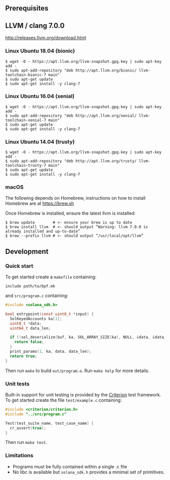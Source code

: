 
## Prerequisites

## LLVM / clang 7.0.0
http://releases.llvm.org/download.html

### Linux Ubuntu 18.04 (bionic)
```
$ wget -O - https://apt.llvm.org/llvm-snapshot.gpg.key | sudo apt-key add -
$ sudo apt-add-repository "deb http://apt.llvm.org/bionic/ llvm-toolchain-bionic-7 main"
$ sudo apt-get update
$ sudo apt-get install -y clang-7
```

### Linux Ubuntu 16.04 (xenial)
```
$ wget -O - https://apt.llvm.org/llvm-snapshot.gpg.key | sudo apt-key add -
$ sudo apt-add-repository "deb http://apt.llvm.org/xenial/ llvm-toolchain-xenial-7 main"
$ sudo apt-get update
$ sudo apt-get install -y clang-7
```

### Linux Ubuntu 14.04 (trusty)
```
$ wget -O - https://apt.llvm.org/llvm-snapshot.gpg.key | sudo apt-key add -
$ sudo apt-add-repository "deb http://apt.llvm.org/trusty/ llvm-toolchain-trusty-7 main"
$ sudo apt-get update
$ sudo apt-get install -y clang-7
```

### macOS
The following depends on Homebrew, instructions on how to install Homebrew are at https://brew.sh

Once Homebrew is installed, ensure the latest llvm is installed:
```
$ brew update        # <- ensure your brew is up to date
$ brew install llvm  # <- should output “Warning: llvm 7.0.0 is already installed and up-to-date”
$ brew --prefix llvm # <- should output “/usr/local/opt/llvm”
```

## Development

### Quick start
To get started create a `makefile` containing:
```make
include path/to/bpf.mk
```
and `src/program.c` containing:
```c
#include <solana_sdk.h>

bool entrypoint(const uint8_t *input) {
  SolKeyedAccounts ka[1];
  uint8_t *data;
  uint64_t data_len;

  if (!sol_deserialize(buf, ka, SOL_ARRAY_SIZE(ka), NULL, &data, &data_len)) {
    return false;
  }
  print_params(1, ka, data, data_len);
  return true;
}
```

Then run `make` to build `out/program.o`.
Run `make help` for more details.

### Unit tests
Built-in support for unit testing is provided by the
[Criterion](https://criterion.readthedocs.io/en/master/index.html) test framework.
To get started create the file `test/example.c` containing:
```c
#include <criterion/criterion.h>
#include "../src/program.c"

Test(test_suite_name, test_case_name) {
  cr_assert(true);
}
```
Then run `make test`.

### Limitations
* Programs must be fully contained within a single .c file
* No libc is available but `solana_sdk.h` provides a minimal set of
primitives.
